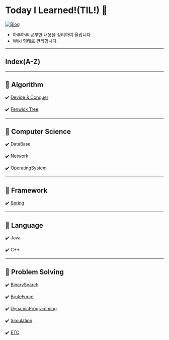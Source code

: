 # Today I Learned!(TIL!) 🌱
[![Blog](https://img.shields.io/badge/Blog-daisy.day()-green.svg)](https://daisy-day.tistory.com/)

- 하루하루 공부한 내용을 정리하여 올립니다.
- Wiki 형태로 관리합니다.

---
## Index(A-Z)

---
## 📗 Algorithm
✔️ [Devide & Conquer](https://daisy-day.tistory.com/161)

✔️ [Fenwick Tree](https://daisy-day.tistory.com/148)

---
## 📗 Computer Science
✔️ DataBase

✔️ Network

✔️ [OperatingSystem](OperatingSystem/ComputerScience_OperatingSystem.md)

---
## 📗 Framework
✔️ [Spring](Spring/Framework_Spring.md)

---
## 📗 Language
✔️ Java

✔️ C++

---
## 📗 Problem Solving
✔️ [BinarySearch](BinarySearch/ProblemSolving_BinarySearch.md)

✔️ [BruteForce](BruteForce/ProblemSolving_BruteForce.md)

✔️ [DynamicProgramming](DynamicProgramming/ProblemSolving_DynamicProgramming.md)

✔️ [Simulation](Simulation/ProblemSolving_Simulation.md)

✔️ [ETC](ETC/ProblemSolving_ETC.md)
